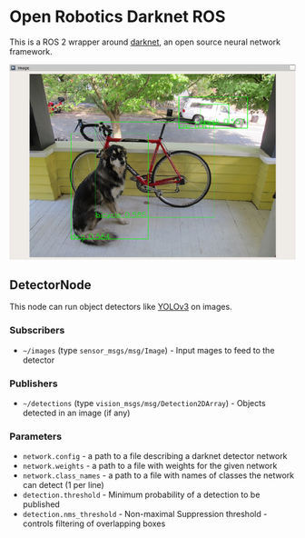 # Open Robotics Darknet ROS

This is a ROS 2 wrapper around [darknet](https://pjreddie.com/darknet), an open source neural network framework.

![Example image with bounding boxes created using darknet and the yolov3-tiny network](doc/example_darknet_yolov3-tiny.png)

## DetectorNode

This node can run object detectors like [YOLOv3](https://pjreddie.com/darknet/yolo/) on images.

### Subscribers

* `~/images` (type `sensor_msgs/msg/Image`) - Input mages to feed to the detector

### Publishers

* `~/detections` (type `vision_msgs/msg/Detection2DArray`) - Objects detected in an image (if any)

### Parameters

* `network.config` - a path to a file describing a darknet detector network
* `network.weights` - a path to a file with weights for the given network
* `network.class_names` - a path to a file with names of classes the network can detect (1 per line)
* `detection.threshold` - Minimum probability of a detection to be published
* `detection.nms_threshold` - Non-maximal Suppression threshold - controls filtering of overlapping boxes
